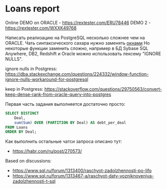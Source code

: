 # Loans report

Online DEMO on ORACLE - https://rextester.com/ERU78446
DEMO 2 - https://rextester.com/WXXK49768

Написать реализацию на PostgreSQL несколько сложнее чем на ORACLE. Чать синтаксического сахара нужно заменять [окнами](https://habr.com/ru/post/268983/) Но некоторые функции заменить сложно, например в БД Sybase SQL Anywhere, DB2, Redshift и Oracle можно использовать лексему "IGNORE NULLS".

ignore nulls in Postgress:
https://dba.stackexchange.com/questions/224332/window-function-ignore-nulls-workaround-for-postgresql

keep in Postgress:
https://stackoverflow.com/questions/29750563/convert-keep-dense-rank-from-oracle-query-into-postgres

Первая часть задания выполняется достаточно просто:
```sql
SELECT DISTINCT
    Deal,
    sum(Sum) OVER (PARTITION BY Deal) AS debt_per_deal
FROM Loans
ORDER BY Deal;
```
Как выполнить остальные чатси запроса описано тут:
* https://habr.com/ru/post/270573/

Based on discussions:
* https://www.sql.ru/forum/1313400/raschyot-zadolzhennosti-po-lifo
* https://www.sql.ru/forum/1313467-a/raschyot-daty-vozniknoveniya-zadolzhennosti-t-sql
